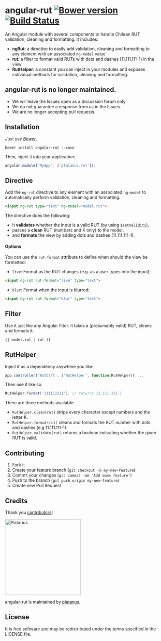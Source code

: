 angular-rut [![Bower version][bower-badge]][bower] [![Build Status][travis-badge]][travis]
===============

[travis]: https://travis-ci.org/platanus/angular-rut
[travis-badge]: https://travis-ci.org/platanus/angular-rut.svg?branch=master
[bower]: http://badge.fury.io/bo/angular-rut
[bower-badge]: https://badge.fury.io/bo/angular-rut.svg

An Angular module with several components to handle Chilean RUT validation, cleaning and formatting. It includes:

- **ngRut**: a directive to easily add validation, cleaning and formatting to any element with an associated ```ng-model``` value
- **rut**: a filter to format valid RUTs with dots and dashes (11.111.111-1) in the view
- **RutHelper**: a constant you can inject in your modules and exposes individual methods for validation, cleaning and formatting.

## angular-rut is no longer maintained.

- We will leave the Issues open as a discussion forum only.
- We do not guarantee a response from us in the Issues.
- We are no longer accepting pull requests.

## Installation

*Just use [Bower](http://bower.io/)*.

```
bower install angular-rut --save
```

Then, inject it into your application:

```javascript
angular.module('MyApp', ['platanus.rut']);
```

## Directive

Add the ```ng-rut``` directive to any element with an associated ```ng-model``` to automatically perform validation, cleaning and formatting.

```html
<input ng-rut type="text" ng-model="model.rut">
```
The directive does the following:

- It **validates** whether the input is a valid RUT (by using ```$setValidity```),
- passes a **clean** RUT (numbers and K only) to the model,
- and **formats** the view by adding dots and dashes (11.111.111-1).

#### Options

You can use the ```rut-format``` attribute to define when should the view be formatted:

- ```live```: Format as the RUT changes (e.g. as a user types into the input):
```html
<input ng-rut rut-format="live" type="text">
```

- ```blur```: Format when the input is blurred:
```html
<input ng-rut rut-format="blur" type="text">
```


## Filter

Use it just like any Angular filter. It takes a (presumably valid) RUT, cleans and formats it.

```html
{{ model.rut | rut }} 
```

## RutHelper

Inject it as a dependency anywhere you like:

```javascript
app.controller('RutCtrl', ['RutHelper', function(RutHelper){ ...
```

Then use it like so:

```javascript
RutHelper.format('111111111'); // returns 11.111.111-1
```

There are three methods available:

- ```RutHelper.clean(rut)``` strips every character except numbers and the letter K.
- ```RutHelper.format(rut)``` cleans and formats the RUT number with dots and dashes (e.g 11.111.111-1).
- ```RutHelper.validate(rut)``` returns a boolean indicating whether the given RUT is valid.

## Contributing

1. Fork it
2. Create your feature branch (`git checkout -b my-new-feature`)
3. Commit your changes (`git commit -am 'Add some feature'`)
4. Push to the branch (`git push origin my-new-feature`)
5. Create new Pull Request

## Credits

Thank you [contributors](https://github.com/platanus/angular-rut/graphs/contributors)!

<img src="http://platan.us/gravatar_with_text.png" alt="Platanus" width="250"/>

angular-rut is maintained by [platanus](http://platan.us).

## License

It is free software and may be redistributed under the terms specified in the LICENSE file.
